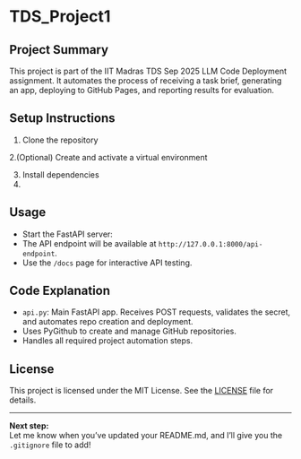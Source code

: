 # TDS_Project1

## Project Summary

This project is part of the IIT Madras TDS Sep 2025 LLM Code Deployment assignment. It automates the process of receiving a task brief, generating an app, deploying to GitHub Pages, and reporting results for evaluation.

## Setup Instructions

1. Clone the repository

2.(Optional) Create and activate a virtual environment

3. Install dependencies
4. 
## Usage

- Start the FastAPI server:
- The API endpoint will be available at `http://127.0.0.1:8000/api-endpoint`.
- Use the `/docs` page for interactive API testing.

## Code Explanation

- `api.py`: Main FastAPI app. Receives POST requests, validates the secret, and automates repo creation and deployment.
- Uses PyGithub to create and manage GitHub repositories.
- Handles all required project automation steps.

## License

This project is licensed under the MIT License. See the [LICENSE](LICENSE) file for details.

---

**Next step:**  
Let me know when you’ve updated your README.md, and I’ll give you the `.gitignore` file to add!






